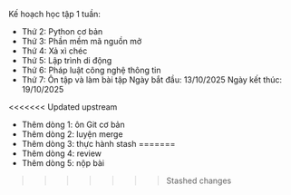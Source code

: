 Kế hoạch học tập 1 tuần:
- Thứ 2: Python cơ bản
- Thứ 3: Phần mềm mã nguồn mở
- Thứ 4: Xả xì chéc
- Thứ 5: Lập trình di động
- Thứ 6: Pháp luật công nghệ thông tin
- Thứ 7: Ôn tập và làm bài tập
Ngày bắt đầu: 13/10/2025
Ngày kết thúc: 19/10/2025

<<<<<<< Updated upstream
- Thêm dòng 1: ôn Git cơ bản
- Thêm dòng 2: luyện merge
- Thêm dòng 3: thực hành stash
=======
- Thêm dòng 4: review
- Thêm dòng 5: nộp bài
>>>>>>> Stashed changes
